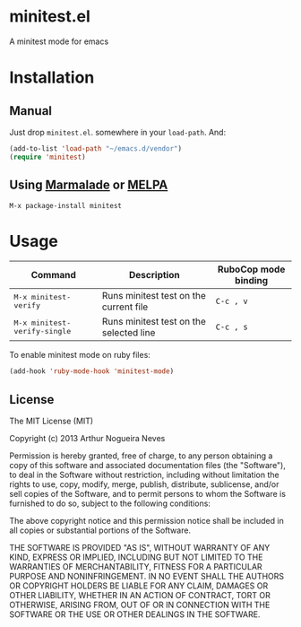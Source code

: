 # minitest.el

A minitest mode for emacs

# Installation

## Manual

Just drop `minitest.el`. somewhere in your `load-path`. And:
```lisp
(add-to-list 'load-path "~/emacs.d/vendor")
(require 'minitest)
```

## Using [Marmalade](http://marmalade-repo.org/) or [MELPA](http://melpa.milkbox.net/)

```
M-x package-install minitest
```

# Usage

Command                                         | Description                                             | RuboCop mode binding
------------------------------------------------|---------------------------------------------------------|--------------------
<kbd>M-x minitest-verify</kbd>                  | Runs minitest test on the current file                  | `C-c , v`
<kbd>M-x minitest-verify-single</kbd>           | Runs minitest test on the selected line                 | `C-c , s`


To enable minitest mode on ruby files:

```lisp
(add-hook 'ruby-mode-hook 'minitest-mode)
```

## License

The MIT License (MIT)

Copyright (c) 2013 Arthur Nogueira Neves

Permission is hereby granted, free of charge, to any person obtaining a copy of
this software and associated documentation files (the "Software"), to deal in
the Software without restriction, including without limitation the rights to
use, copy, modify, merge, publish, distribute, sublicense, and/or sell copies of
the Software, and to permit persons to whom the Software is furnished to do so,
subject to the following conditions:

The above copyright notice and this permission notice shall be included in all
copies or substantial portions of the Software.

THE SOFTWARE IS PROVIDED "AS IS", WITHOUT WARRANTY OF ANY KIND, EXPRESS OR
IMPLIED, INCLUDING BUT NOT LIMITED TO THE WARRANTIES OF MERCHANTABILITY, FITNESS
FOR A PARTICULAR PURPOSE AND NONINFRINGEMENT. IN NO EVENT SHALL THE AUTHORS OR
COPYRIGHT HOLDERS BE LIABLE FOR ANY CLAIM, DAMAGES OR OTHER LIABILITY, WHETHER
IN AN ACTION OF CONTRACT, TORT OR OTHERWISE, ARISING FROM, OUT OF OR IN
CONNECTION WITH THE SOFTWARE OR THE USE OR OTHER DEALINGS IN THE SOFTWARE.
